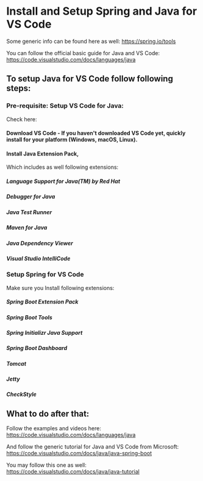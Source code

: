 # Install and Setup Spring and Java for VS Code

Some generic info can be found here as well:
https://spring.io/tools

You can follow the official basic guide for Java and VS Code:
https://code.visualstudio.com/docs/languages/java

## To setup Java for VS Code follow following steps:
### Pre-requisite: Setup VS Code for Java:
Check here: 

#### Download VS Code - If you haven't downloaded VS Code yet, quickly install for your platform (Windows, macOS, Linux).
#### Install  Java Extension Pack,
Which includes as well following extensions:
##### Language Support for Java(TM) by Red Hat
##### Debugger for Java
##### Java Test Runner
##### Maven for Java
##### Java Dependency Viewer
##### Visual Studio IntelliCode

### Setup Spring for VS Code
Make sure you Install following extensions:

##### Spring Boot Extension Pack
##### Spring Boot Tools
##### Spring Initializr Java Support
##### Spring Boot Dashboard
##### Tomcat
##### Jetty
##### CheckStyle

## What to do after that:
Follow the examples and videos here:
https://code.visualstudio.com/docs/languages/java

And follow the generic tutorial for Java and VS Code from Microsoft:
https://code.visualstudio.com/docs/java/java-spring-boot

You may follow this one as well:
https://code.visualstudio.com/docs/java/java-tutorial
